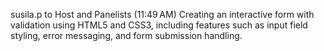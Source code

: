 susila.p to Host and Panelists (11:49 AM)
Creating an interactive form with validation using HTML5 and CSS3, including features such as input field styling, error messaging, and form submission handling.
